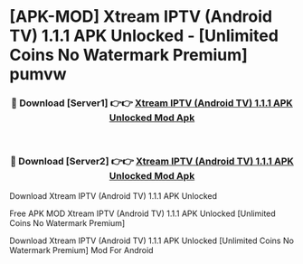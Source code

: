 # [APK-MOD] Xtream IPTV (Android TV) 1.1.1 APK Unlocked - [Unlimited Coins No Watermark Premium] pumvw



<div align="center">
<h3>🔴 Download [Server1] 👉👉 <a href="https://momento.my/?title=Xtream_IPTV_(Android_TV)_1.1.1_APK_Unlocked">Xtream IPTV (Android TV) 1.1.1 APK Unlocked Mod Apk</a></h3><br>

<h3>🔴 Download [Server2] 👉👉 <a href="https://momento.my/?title=Xtream_IPTV_(Android_TV)_1.1.1_APK_Unlocked">Xtream IPTV (Android TV) 1.1.1 APK Unlocked Mod Apk</a></h3>
</div>



Download Xtream IPTV (Android TV) 1.1.1 APK Unlocked 

Free APK MOD Xtream IPTV (Android TV) 1.1.1 APK Unlocked [Unlimited Coins No Watermark Premium]

Download Xtream IPTV (Android TV) 1.1.1 APK Unlocked [Unlimited Coins No Watermark Premium] Mod For Android
